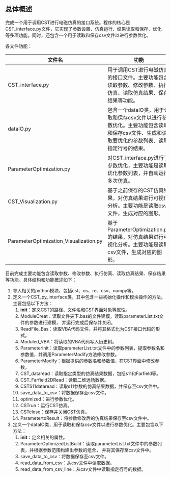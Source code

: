 


## 总体概述
完成一个用于调用CST进行电磁仿真的接口系统。程序的核心是CST_interface.py文件，它实现了参数设置、仿真运行、结果读取和保存、优化等多项功能。同时，还包含一个用于读取和保存csv文件以进行参数优化。

各文件功能：

| 文件名 | 功能 |
| --- | --- |
| CST_interface.py | 用于调用CST进行电磁仿真的接口文件。主要功能包含读取参数、修改参数、执行仿真、读取仿真结果、保存结果等功能。 |
| dataIO.py | 包含一个dataIO类，用于读取和保存csv文件以进行参数优化。主要功能包含读取和保存csv文件、生成和读取要优化的参数列表、读取指定行号的结果。 |
| ParameterOptimization.py | 对CST_interface.py进行了参数优化，主要功能是读取优化参数列表，并自动运行多次仿真。|
| CST_Visualization.py | 基于之前保存的CST仿真结果，对仿真结果进行可视化分析。主要功能是读取csv文件，生成对应的图形。 |
| ParameterOptimization_Visualization.py | 基于ParameterOptimization.py的结果，对仿真结果进行可视化分析。主要功能是读取csv文件，生成对应的图形。 |


目前完成主要功能包含读取参数、修改参数、执行仿真、读取仿真结果、保存结果等功能。具体结构和功能概述如下：

1. 导入相关的python模块，包括cst、os、re、csv、numpy等。
2. 定义一个CST_py_interface类，其中包含一些初始化操作和模块操作的方法。主要包括以下方法： 
    1) __init__：定义CST的路径、文件名和CST界面对象等属性。
    2) ModuleCreat：读取文件夹下.bas的文件建模，读取parameterList.txt文件的参数进行建模，
        并运行完成后保存并关闭。
    3) ReadFile_Bas：读取VBA代码文件，并将其格式化为CST接口代码的形式。
    4) Moduled_VBA：将读取的VBA代码写入历史树。
    5) ParameterInit：读取parameterList.txt文件中的参数列表，提取参数名和参数值，并调用ParameterModify方法修改参数。
    6) ParameterModify：根据提供的参数名和参数值，在CST界面中修改参数。
    7) CST_dataread：读取指定类型的仿真结果数据，包括s11和Farfield等。
    8) CST_Farfield2DRead：读取二维远场数据。
    9) CSTS11dataread：读取s11参数的仿真结果数据，并保存至csv文件中。
    10) save_data_to_csv：将数据保存至csv文件。
    11) optimized：进行参数优化。
    12) CSTrun：运行CST仿真。
    13) CSTclose：保存并关闭CST仿真。
    14) ParametertoResult：将参数修改后的仿真结果保存至csv文件中。
3. 定义一个dataIO类，用于读取和保存csv文件以进行参数优化。主要包含以下方法：
    1) __init__：定义相关的属性。
    2) ParameterOptimizedListBuild：读取parameterList.txt文件中的参数列表，并根据参数范围构建出参数的组合，
        并将其保存至csv文件中。
    3) save_data_to_csv：将数据保存至csv文件。
    4) read_data_from_csv：从csv文件中读取数据。
    5) read_data_from_csv_line：从csv文件中读取指定行号的数据。